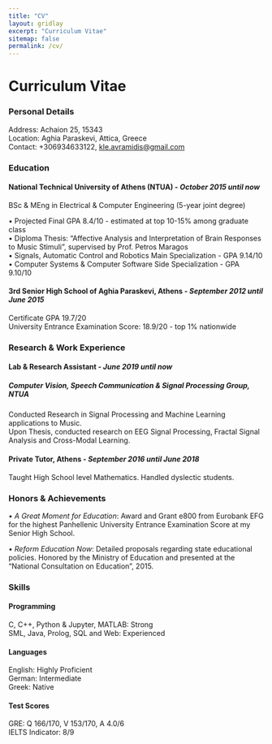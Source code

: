 ```yaml
---
title: "CV"
layout: gridlay
excerpt: "Curriculum Vitae"
sitemap: false
permalink: /cv/
---
```


# Curriculum Vitae

### Personal Details

Address: Achaion 25, 15343  
Location: Aghia Paraskevi, Attica, Greece  
Contact: +306934633122, kle.avramidis@gmail.com

### Education

#### National Technical University of Athens (NTUA) - *October 2015 until now*

BSc & MEng in Electrical & Computer Engineering (5-year joint degree)

• Projected Final GPA 8.4/10 - estimated at top 10-15% among graduate class  
• Diploma Thesis: “Affective Analysis and Interpretation of Brain Responses to Music Stimuli”, supervised by Prof. Petros Maragos  
• Signals, Automatic Control and Robotics Main Specialization - GPA 9.14/10  
• Computer Systems & Computer Software Side Specialization - GPA 9.10/10

#### 3rd Senior High School of Aghia Paraskevi, Athens - *September 2012 until June 2015*
Certificate GPA 19.7/20  
University Entrance Examination Score: 18.9/20 - top 1% nationwide

### Research & Work Experience

#### Lab & Research Assistant - *June 2019 until now*
##### Computer Vision, Speech Communication & Signal Processing Group, NTUA
Conducted Research in Signal Processing and Machine Learning applications to Music.  
Upon Thesis, conducted research on EEG Signal Processing, Fractal Signal Analysis and Cross-Modal Learning.

#### Private Tutor, Athens - *September 2016 until June 2018*
Taught High School level Mathematics. Handled dyslectic students.

### Honors & Achievements
• *A Great Moment for Education*: Award and Grant e800 from Eurobank EFG for the highest
Panhellenic University Entrance Examination Score at my Senior High School.

• *Reform Education Now*: Detailed proposals regarding state educational policies. Honored by
the Ministry of Education and presented at the “National Consultation on Education”, 2015.

### Skills

#### Programming
C, C++, Python & Jupyter, MATLAB: Strong  
SML, Java, Prolog, SQL and Web: Experienced

#### Languages
English: Highly Proficient  
German: Intermediate  
Greek: Native

#### Test Scores
GRE: Q 166/170, V 153/170, A 4.0/6  
IELTS Indicator: 8/9

